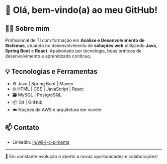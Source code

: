 # 👋 Olá, bem-vindo(a) ao meu GitHub!

## 🧑‍💻 Sobre mim

Profissional de TI com formação em **Análise e Desenvolvimento de Sistemas**, atuando no desenvolvimento de **soluções web** utilizando **Java**, **Spring Boot** e **React**. Apaixonado por tecnologia, boas práticas de desenvolvimento e aprendizado contínuo.

## 💡 Tecnologias e Ferramentas

- ⚙️ Java | Spring Boot | Maven
- 🌐 HTML | CSS | JavaScript | React
- 🗃️ MySQL | PostgreSQL
- 📦 Git | GitHub
- ☁️ Noções de AWS e arquitetura em nuvem

## 📫 Contato

- LinkedIn: [in/wil-j-c-pimenta](https://www.linkedin.com/in/wil-j-c-pimenta/)

---
💼 Em constante evolução e aberto a novas oportunidades e colaborações!

